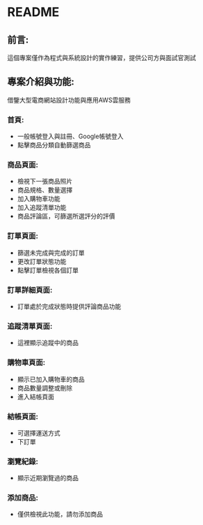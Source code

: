 # README
## 前言:
這個專案僅作為程式與系統設計的實作練習，提供公司方與面試官測試

## 專案介紹與功能:
借鑒大型電商網站設計功能與應用AWS雲服務

### 首頁:
- 一般帳號登入與註冊、Google帳號登入
- 點擊商品分類自動篩選商品

### 商品頁面:
- 檢視下一張商品照片
- 商品規格、數量選擇
- 加入購物車功能
- 加入追蹤清單功能
- 商品評論區，可篩選所選評分的評價

### 訂單頁面:
- 篩選未完成與完成的訂單
- 更改訂單狀態功能
- 點擊訂單檢視各個訂單

### 訂單詳細頁面:
- 訂單處於完成狀態時提供評論商品功能

### 追蹤清單頁面:
- 這裡顯示追蹤中的商品

### 購物車頁面:
- 顯示已加入購物車的商品
- 商品數量調整或刪除
- 進入結帳頁面

### 結帳頁面:
- 可選擇運送方式
- 下訂單

### 瀏覽紀錄:
- 顯示近期瀏覽過的商品

### 添加商品:
- 僅供檢視此功能，請勿添加商品
